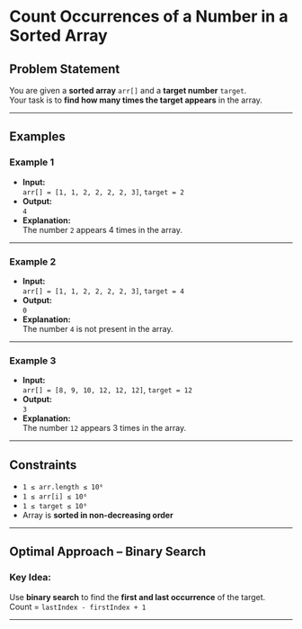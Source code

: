 # Count Occurrences of a Number in a Sorted Array

## Problem Statement

You are given a **sorted array** `arr[]` and a **target number** `target`.  
Your task is to **find how many times the target appears** in the array.

---

## Examples

### Example 1

- **Input:**  
  `arr[] = [1, 1, 2, 2, 2, 2, 3]`, `target = 2`  
- **Output:**  
  `4`  
- **Explanation:**  
  The number `2` appears 4 times in the array.

---

### Example 2

- **Input:**  
  `arr[] = [1, 1, 2, 2, 2, 2, 3]`, `target = 4`  
- **Output:**  
  `0`  
- **Explanation:**  
  The number `4` is not present in the array.

---

### Example 3

- **Input:**  
  `arr[] = [8, 9, 10, 12, 12, 12]`, `target = 12`  
- **Output:**  
  `3`  
- **Explanation:**  
  The number `12` appears 3 times in the array.

---

## Constraints

- `1 ≤ arr.length ≤ 10⁶`
- `1 ≤ arr[i] ≤ 10⁶`
- `1 ≤ target ≤ 10⁶`
- Array is **sorted in non-decreasing order**

---

## Optimal Approach – Binary Search

### Key Idea:
Use **binary search** to find the **first and last occurrence** of the target.  
Count = `lastIndex - firstIndex + 1`

---
